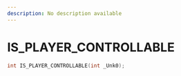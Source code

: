 ```yaml
---
description: No description available 
---
```


# IS_PLAYER_CONTROLLABLE

```cpp
int IS_PLAYER_CONTROLLABLE(int _Unk0);
```